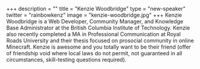 +++
description = ""
title = "Kenzie Woodbridge"
type = "new-speaker"
twitter = "rainbowkenz"
image = "kenzie-woodbridge.jpg"
+++
Kenzie Woodbridge is a Web Developer, Community Manager, and Knowledge Base Administrator at the British Columbia Institute of Technology. Kenzie also recently completed a MA in Professional Communication at Royal Roads University and their thesis focused on prosocial community in online Minecraft. Kenzie is awesome and you totally want to be their friend (offer of friendship void where local laws do not permit, not guaranteed in all circumstances, skill-testing questions required).
